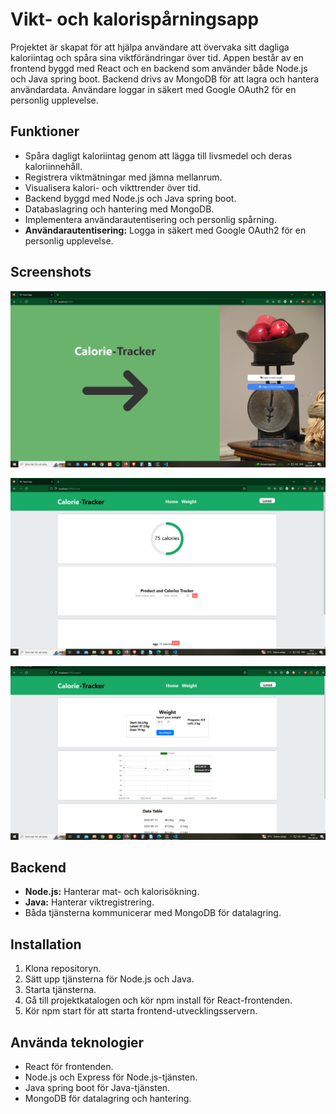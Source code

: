 # Vikt- och kalorispårningsapp

Projektet är skapat för att hjälpa användare att övervaka sitt dagliga kaloriintag och spåra sina viktförändringar över tid. Appen består av en frontend byggd med React och en backend som använder både Node.js och Java spring boot. Backend drivs av MongoDB för att lagra och hantera användardata. Användare loggar in säkert med Google OAuth2 för en personlig upplevelse.

## Funktioner

- Spåra dagligt kaloriintag genom att lägga till livsmedel och deras kaloriinnehåll.
- Registrera viktmätningar med jämna mellanrum.
- Visualisera kalori- och vikttrender över tid.
- Backend byggd med Node.js och Java spring boot.
- Databaslagring och hantering med MongoDB.
- Implementera användarautentisering och personlig spårning.
- **Användarautentisering:** Logga in säkert med Google OAuth2 för en personlig upplevelse.

## Screenshots

![Login Page](/images/loginPic.png)

![Adding Food](/images/caloriesPic.png)

![Tracking Weight](/images/weightPic.png)

## Backend

- **Node.js:** Hanterar mat- och kalorisökning.
- **Java:** Hanterar viktregistrering.
- Båda tjänsterna kommunicerar med MongoDB för datalagring.

## Installation

1. Klona repositoryn.
2. Sätt upp tjänsterna för Node.js och Java.
3. Starta tjänsterna.
4. Gå till projektkatalogen och kör npm install för React-frontenden.
5. Kör npm start för att starta frontend-utvecklingsservern.

## Använda teknologier

- React för frontenden.
- Node.js och Express för Node.js-tjänsten.
- Java spring boot för Java-tjänsten.
- MongoDB för datalagring och hantering.

